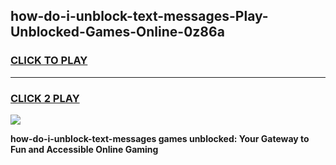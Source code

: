 
## how-do-i-unblock-text-messages-Play-Unblocked-Games-Online-0z86a
<h3>
<a href="https://premium76.site?title=how-do-i-unblock-text-messages&ref=25A">CLICK TO PLAY</a></h3>
<hr>

<h3>
<a href="https://premium76.site?title=how-do-i-unblock-text-messages&ref=25A">CLICK 2 PLAY</a>
  
</h3>

<a href="https://premium76.site?title=how-do-i-unblock-text-messages&ref=25A"><img src="https://clearcache.store/games.png"></a>


**how-do-i-unblock-text-messages games unblocked: Your Gateway to Fun and Accessible Online Gaming**
